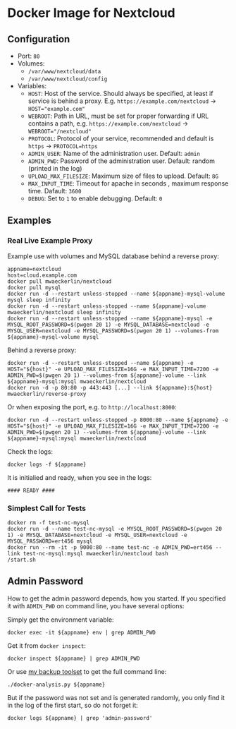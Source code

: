 Docker Image for Nextcloud
==========================

Configuration
-------------

 - Port: `80`
 - Volumes:
    - `/var/www/nextcloud/data`
    - `/var/www/nextcloud/config`
 - Variables:
    - `HOST`: Host of the service. Should always be specified, at least if service is behind a proxy. E.g. `https://example.com/nextcloud` → `HOST="example.com"`
    - `WEBROOT`: Path in URL, must be set for proper forwarding if URL contains a path, e.g. `https://example.com/nextcloud` → `WEBROOT="/nextcloud"`
    - `PROTOCOL`: Protocol of your service, recommended and default is `https` → `PROTOCOL=https`
    - `ADMIN_USER`: Name of the administration user. Default: `admin`
    - `ADMIN_PWD`: Password of the administration user. Default: random (printed in the log)
    - `UPLOAD_MAX_FILESIZE`: Maximum size of files to upload. Default: `8G`
    - `MAX_INPUT_TIME`: Timeout for apache in seconds , maximum response time. Dafault: `3600`
    - `DEBUG`: Set to `1` to enable debugging. Default: `0`

Examples
--------

### Real Live Example Proxy ###

Example use with volumes and MySQL database behind a reverse proxy:

    appname=nextcloud
    host=cloud.example.com
    docker pull mwaeckerlin/nextcloud
    docker pull mysql
    docker run -d --restart unless-stopped --name ${appname}-mysql-volume mysql sleep infinity
    docker run -d --restart unless-stopped --name ${appname}-volume mwaeckerlin/nextcloud sleep infinity
    docker run -d --restart unless-stopped --name ${appname}-mysql -e MYSQL_ROOT_PASSWORD=$(pwgen 20 1) -e MYSQL_DATABASE=nextcloud -e MYSQL_USER=nextcloud -e MYSQL_PASSWORD=$(pwgen 20 1) --volumes-from ${appname}-mysql-volume mysql

Behind a reverse proxy:

    docker run -d --restart unless-stopped --name ${appname} -e HOST="${host}" -e UPLOAD_MAX_FILESIZE=16G -e MAX_INPUT_TIME=7200 -e ADMIN_PWD=$(pwgen 20 1) --volumes-from ${appname}-volume --link ${appname}-mysql:mysql mwaeckerlin/nextcloud
    docker run -d -p 80:80 -p 443:443 [...] --link ${appname}:${host} mwaeckerlin/reverse-proxy

Or when exposing the port, e.g. to `http://localhost:8000`:

    docker run -d --restart unless-stopped -p 8000:80 --name ${appname} -e HOST="${host}" -e UPLOAD_MAX_FILESIZE=16G -e MAX_INPUT_TIME=7200 -e ADMIN_PWD=$(pwgen 20 1) --volumes-from ${appname}-volume --link ${appname}-mysql:mysql mwaeckerlin/nextcloud

Check the logs:

    docker logs -f ${appname}

It is initialied and ready, when you see in the logs:

```
#### READY ####
```

### Simplest Call for Tests ###

    docker rm -f test-nc-mysql
    docker run -d --name test-nc-mysql -e MYSQL_ROOT_PASSWORD=$(pwgen 20 1) -e MYSQL_DATABASE=nextcloud -e MYSQL_USER=nextcloud -e MYSQL_PASSWORD=ert456 mysql
    docker run --rm -it -p 9000:80 --name test-nc -e ADMIN_PWD=ert456 --link test-nc-mysql:mysql mwaeckerlin/nextcloud bash
    /start.sh

Admin Password
--------------

How to get the admin password depends, how you started. If you specified it with `ADMIN_PWD` on command line, you have several options:

Simply get the environment variable:

    docker exec -it ${appname} env | grep ADMIN_PWD

Get it from `docker inspect`:

    docker inspect ${appname} | grep ADMIN_PWD


Or use [my backup toolset](https://github.com/mwaeckerlin/docker-backup) to get the full command line:

    ./docker-analysis.py ${appname}

But if the password was not set and is generated randomly, you only find it in the log of the first start, so do not forget it:

    docker logs ${appname} | grep 'admin-password'

